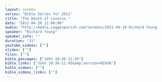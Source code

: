 ```yaml
---
layout: sermon
series: "Bible Series for 2011"
title: "The Death of Lazarus."
date: "2011-04-10 11:00:00"
audio: "http://media.coggesparish.com/sermons/2011-04-10 Richard Young.mp3"
speaker: "Richard Young"
speaker_info: ""
duration: "31"
youtube_videos: [""]
slides: [""]
files: [""]
bible_passages: ["John 10:36-11:45"]
bible_links: ["John 10:36-11:45&amp;version=NIVUK"]
bible_videos: [""]
bible_videos_links: [""]
---
```

